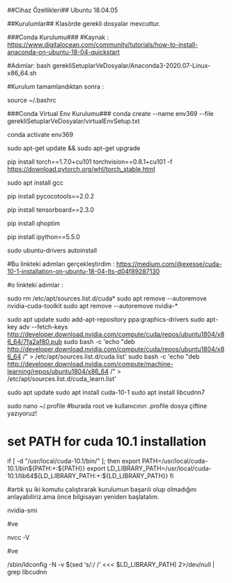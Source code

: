 ##Cihaz Özellikleri##
Ubuntu 18.04.05


##Kurulumlar##
Klasörde gerekli dosyalar mevcuttur.

###Conda Kurulumu###
#Kaynak : https://www.digitalocean.com/community/tutorials/how-to-install-anaconda-on-ubuntu-18-04-quickstart

#Adımlar:
bash gerekliSetuplarVeDosyalar/Anaconda3-2020.07-Linux-x86_64.sh

#Kurulum tamamlandıktan sonra : 

source ~/.bashrc

###Conda Virtual Env Kurulumu###
conda create --name env369 --file gerekliSetuplarVeDosyalar/virtualEnvSetup.txt

conda activate env369

sudo apt-get update && sudo apt-get upgrade

pip install torch==1.7.0+cu101 torchvision==0.8.1+cu101 -f https://download.pytorch.org/whl/torch_stable.html

sudo apt install gcc

pip install pycocotools==2.0.2

pip install tensorboard==2.3.0

pip install qhoptim

pip install ipython==5.5.0

sudo ubuntu-drivers autoinstall


 #Bu linkteki adımları gerçekleştirdim : https://medium.com/@exesse/cuda-10-1-installation-on-ubuntu-18-04-lts-d04f89287130

#o linkteki adımlar : 

sudo rm /etc/apt/sources.list.d/cuda*
sudo apt remove --autoremove nvidia-cuda-toolkit
sudo apt remove --autoremove nvidia-*

sudo apt update
sudo add-apt-repository ppa:graphics-drivers
sudo apt-key adv --fetch-keys  http://developer.download.nvidia.com/compute/cuda/repos/ubuntu1804/x86_64/7fa2af80.pub
sudo bash -c 'echo "deb http://developer.download.nvidia.com/compute/cuda/repos/ubuntu1804/x86_64 /" > /etc/apt/sources.list.d/cuda.list'
sudo bash -c 'echo "deb http://developer.download.nvidia.com/compute/machine-learning/repos/ubuntu1804/x86_64 /" > /etc/apt/sources.list.d/cuda_learn.list'

sudo apt update
sudo apt install cuda-10-1
sudo apt install libcudnn7

sudo nano ~/.profile
#burada root ve kullanıcının .profile dosya çiftine yazıyoruz!

# set PATH for cuda 10.1 installation
if [ -d "/usr/local/cuda-10.1/bin/" ]; then
    export PATH=/usr/local/cuda-10.1/bin${PATH:+:${PATH}}
    export LD_LIBRARY_PATH=/usr/local/cuda-10.1/lib64${LD_LIBRARY_PATH:+:${LD_LIBRARY_PATH}}
fi


#artık şu iki komutu çalıştırarak kurulumun başarılı olup olmadığını anlayabiliriz.ama önce bilgisayarı yeniden başlatalım.

nvidia-smi

 #ve 

nvcc -V

#ve 

/sbin/ldconfig -N -v $(sed ‘s/:/ /’ <<< $LD_LIBRARY_PATH) 2>/dev/null | grep libcudnn





